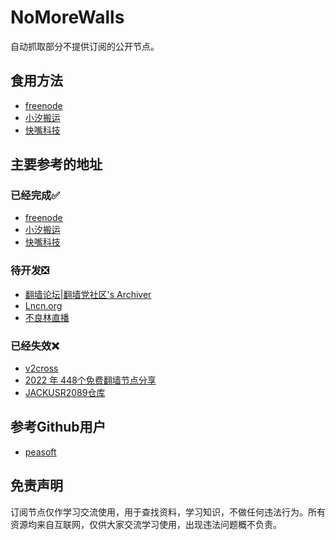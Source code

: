 # NoMoreWalls

自动抓取部分不提供订阅的公开节点。

## 食用方法
- [freenode](https://raw.githubusercontent.com/1019459067/Quantumult-X/master/Free/List/freenode.txt)
- [小汐搬运](https://raw.githubusercontent.com/1019459067/Quantumult-X/master/Free/List/xxby.txt)
- [快嘴科技](https://raw.githubusercontent.com/1019459067/Quantumult-X/master/Free/List/kzkj.txt)

## 主要参考的地址
### 已经完成✅
- [freenode](https://freenode.me/)
- [小汐搬运](https://banyunxiaoxi.icu/)
- [快嘴科技](https://kkzui.com/jd?orderby=modified)

### 待开发❎
- [翻墙论坛|翻墙党社区's Archiver](https://fanqiangdang.com/archiver/fid-51.html)
- [Lncn.org](https://lncn.org/)
- [不良林直播](https://www.youtube.com/watch?v=RCp9hnp7r6Q)

### 已经失效❌
- [v2cross](https://v2cross.com/archives/1884)
- [2022 年 448个免费翻墙节点分享](https://vpnbay.com/free-ss-vmess-trojan-nodes.html)
- [JACKUSR2089仓库](https://api.github.com/repos/JACKUSR2089/v2ray-subscribed/contents)

## 参考Github用户
- [peasoft](https://github.com/peasoft/NoMoreWalls)

## 免责声明

订阅节点仅作学习交流使用，用于查找资料，学习知识，不做任何违法行为。所有资源均来自互联网，仅供大家交流学习使用，出现违法问题概不负责。

